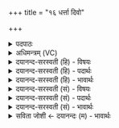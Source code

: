 +++
title = "१६ धर्त्ता दिवो"

+++
<details><summary>पदपाठः</summary>

ध॒र्त्ता। दि॒वः। वि। भा॒ति॒। तप॑सः। पृ॒थि॒व्याम्। ध॒र्त्ता। दे॒वः। दे॒वाना॑म्। अम॑र्त्यः। त॒पो॒जा इति॑ तपः॒ऽजाः। वाच॑म्। अ॒स्मे इत्य॒स्मे। नि। य॒च्छ॒। दे॒वा॒युव॑म्। दे॒व॒युव॒मिति॑ देव॒ऽयुव॑म्। १६।
</details>

<details><summary>अधिमन्त्रम् (VC)</summary>

- ईश्वरो देवता
- दध्यङ्ङाथर्वण ऋषिः
- भुरिग्बृहती
- मध्यमः
</details>

<details><summary>दयानन्द-सरस्वती (हि) - विषयः</summary>

फिर उसी विषय को अगले मन्त्र में कहा है ॥
</details>

<details><summary>दयानन्द-सरस्वती (हि) - पदार्थः</summary>

पदार्थान्वयभाषाः -  हे विद्वन् ! जो (पृथिव्याम्) आकाश में (तपसः) सबको तपानेवाले (दिवः) प्रकाशमय सूर्य्य आदि का (धर्त्ता) धारणकर्त्ता जो (तपोजाः) तप से प्रकट होनेवाला (अमर्त्यः) मरणधर्मरहित (देवः) प्रकाशस्वरूप (देवानाम्) पृथिव्यादि तेंतीस देवों का (धर्त्ता) धारणकर्त्ता जगदीश्वर (वि, भाति) विशेषकर प्रकाशित होता है, उसके विज्ञान से (अस्मे) हमारे लिये (देवायुवम्) दिव्यगुणवाले पृथिव्यादि वा विद्वानों को सङ्गत करनेवाली (वाचम्) वाणी को (नि, यच्छ) निरन्तर दीजिये ॥१६ ॥
</details>

<details><summary>दयानन्द-सरस्वती (हि) - भावार्थः</summary>

भावार्थभाषाः -  हे विद्वान् लोगो ! जो परमेश्वर सबका धर्त्ता, प्रकाशक, तप से विशेषकर जानने योग्य है, उसको जाननेवाली विद्या को हमारे लिये देओ ॥१६ ॥
</details>

<details><summary>दयानन्द-सरस्वती (सं) - विषयः</summary>

पुनस्तमेव विषयमाह ॥
</details>

<details><summary>दयानन्द-सरस्वती (सं) - पदार्थः</summary>

पदार्थान्वयभाषाः -  हे विद्वन् ! यः पृथिव्यां तपसो दिवो धर्त्ता यस्तपोजा अमर्त्यो देवो देवानां धर्त्ता जगदीश्वरो विभाति, तद्विज्ञानेनाऽस्मे देवायुवं वाचं नियच्छ ॥१६ ॥
</details>

<details><summary>दयानन्द-सरस्वती (सं) - भावार्थः</summary>

भावार्थभाषाः -  हे विद्वांसो ! यः परमेश्वरः सर्वेषां धर्त्ता प्रकाशकस्तपसा विज्ञातव्योऽस्ति, तज्ज्ञापिकां विद्यामस्मभ्यं दत्त ॥१६ ॥
</details>

<details><summary>सविता जोशी ← दयानन्दः (म) - भावार्थः</summary>

भावार्थभाषाः -  हे विद्वान लोकांनो ! जो परमेश्वर सर्वांचा धारणकर्ता, सूर्य इत्यादीचा प्रकाशक, तपश्चर्येने विशेषकरून जाणण्यायोग्य असतो त्या परमेश्वराला जाणण्याची विद्या आम्हाला द्या.
</details>